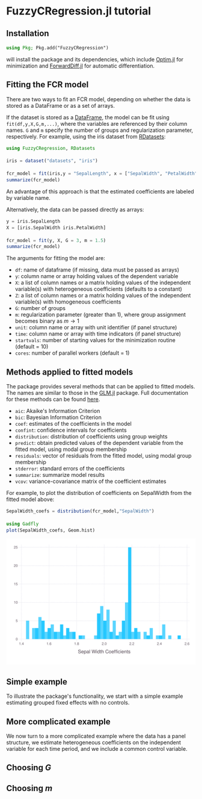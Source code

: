 # FuzzyCRegression.jl tutorial

## Installation

```julia
using Pkg; Pkg.add("FuzzyCRegression")
```
will install the package and its dependencies, which include [Optim.jl](https://julianlsolvers.github.io/Optim.jl/stable/) for minimization and [ForwardDiff.jl](https://juliadiff.org/ForwardDiff.jl/stable/) for automatic differentiation.

## Fitting the FCR model
There are two ways to fit an FCR model, depending on whether the data is stored as a DataFrame or as a set of arrays.

If the dataset is stored as a [DataFrame](https://dataframes.juliadata.org/stable/), the model can be fit using `fit(df,y,X,G,m,...)`, where the variables are referenced by their column names. `G` and `m` specify the number of groups and regularization parameter, respectively. For example, using the iris dataset from [RDatasets](https://github.com/JuliaStats/RDatasets.jl):

```julia
using FuzzyCRegression, RDatasets

iris = dataset("datasets", "iris")

fcr_model = fit(iris,y = "SepalLength", x = ["SepalWidth", "PetalWidth"], G = 3, m = 1.5)
summarize(fcr_model)
```
An advantage of this approach is that the estimated coefficients are labeled by variable name.

Alternatively, the data can be passed directly as arrays:

```julia
y = iris.SepalLength
X = [iris.SepalWidth iris.PetalWidth]

fcr_model = fit(y, X, G = 3, m = 1.5)
summarize(fcr_model)
```

The arguments for fitting the model are:
  - `df`: name of dataframe (if missing, data must be passed as arrays)
  - `y`: column name or array holding values of the dependent variable
  - `X`: a list of column names or a matrix holding values of the independent variable(s) with heterogeneous coefficients (defaults to a constant)
  - `Z`: a list of column names or a matrix holding values of the independent variable(s) with homogeneous coefficients
  - `G`: number of groups
  - `m`: regularization parameter (greater than 1), where group assignment becomes binary as $m \rightarrow 1$
  - `unit`: column name or array with unit identifier (if panel structure)
  - `time`: column name or array with time indicators (if panel structure)
  - `startvals`: number of starting values for the minimization routine (default = 10)
  - `cores`: number of parallel workers (default = 1)

 ## Methods applied to fitted models
 
 The package provides several methods that can be applied to fitted models. The names are similar to those in the [GLM.jl](https://juliastats.org/GLM.jl/stable/) package. Full documentation for these methods can be found [here](https://aidantr.github.io/FuzzyCRegression.jl/dev/API/).
 
- `aic`: Akaike's Information Criterion
- `bic`: Bayesian Information Criterion
- `coef`: estimates of the coefficients in the model
- `confint`: confidence intervals for coefficients
- `distribution`: distribution of coefficients using group weights
- `predict`: obtain predicted values of the dependent variable from the fitted model, using modal group membership
- `residuals`: vector of residuals from the fitted model, using modal group membership
- `stderror`: standard errors of the coefficients
- `summarize`: summarize model results
- `vcov`: variance-covariance matrix of the coefficient estimates

For example, to plot the distribution of coefficients on SepalWidth from the fitted model above:

```julia
SepalWidth_coefs = distribution(fcr_model,"SepalWidth")

using Gadfly
plot(SepalWidth_coefs, Geom.hist)
```
![](assets/iris_plot.svg)

## Simple example 

To illustrate the package's functionality, we start with a simple example estimating grouped fixed effects with no controls. 

## More complicated example

We now turn to a more complicated example where the data has a panel structure, we estimate heterogeneous coefficients on the independent variable for each time period, and we include a common control variable. 

## Choosing $G$

## Choosing $m$ 
 
